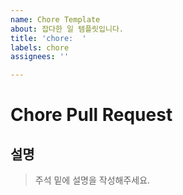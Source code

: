 ```yaml
---
name: Chore Template
about: 잡다한 일 템플릿입니다.
title: 'chore:  '
labels: chore
assignees: ''

---
```


# Chore Pull Request

## 설명

> 주석 밑에 설명을 작성해주세요.
